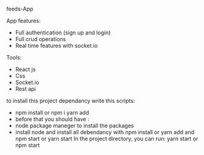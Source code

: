 feeds-App

App features:

- Full authentication (sign up and login)
- Full crud operations
- Real time features with socket.io

Tools:

- React js
- Css
- Socket.io
- Rest api

to install this project dependancy write this scripts:

- npm install or npm i yarn add
- before that you should have :
- node package maneger to install the packages
- install node and install all debendancy with npm install or yarn add and npm start
  or yarn start In the project directory, you can run: yarn start or npm start
